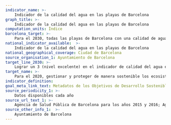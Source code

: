 ```yaml
---
indicator_name: >-
    Indicador de la calidad del agua en las playas de Barcelona
graph_title: >-
    Indicador de la calidad del agua en las playas de Barcelona
computation_units: Índice
barcelona_target: >-
    Para el 2030, todas las playas de Barcelona con una calidad de agua excelente
national_indicator_available:  >-
    Indicador de la calidad del agua en las playas de Barcelona
national_geographical_coverage: Ciudad de Barcelona 
source_organisation_1: Ayuntamiento de Barcelona
target_line_2030: >-
    Lograr un 3 (nivel excelente) en el indicador de calidad del agua en las playas de Barcelona
target_name: >-
    Para el 2020, gestionar y proteger de manera sostenible los ecosistemas marinos y costeros para evitar efectos nocivos importantes, incluso mediante el fortalecimiento de su resiliencia, y adoptar medidas de restauración con el fin de restablecer la salud y la productividad de los océanos
indicator_definition:
goal_meta_link_text: Metadatos de los Objetivos de Desarrollo Sostenible de las Naciones Unidas (pdf 894kB)
source_periodicity_1: >-
    Datos disponibles cada año
source_url_text_1: >-
    Agencia de Salud Pública de Barcelona para los años 2015 y 2016; Agencia Catalana del Agua de 2017 en adelante
source_other_info_1:  >-
    Ayuntamiento de Barcelona
---
```

